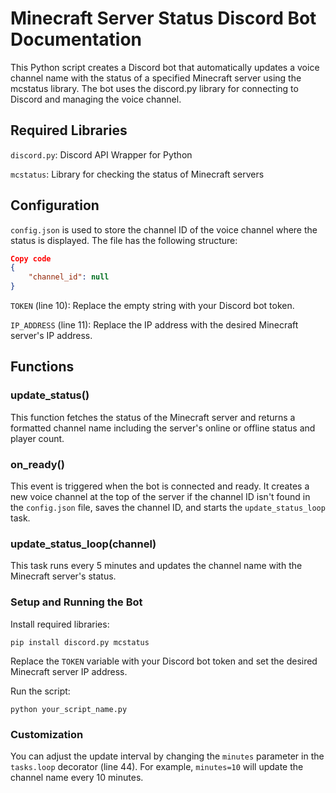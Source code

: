 # Minecraft Server Status Discord Bot Documentation
This Python script creates a Discord bot that automatically updates a voice channel name with the status of a specified Minecraft server using the mcstatus library. The bot uses the discord.py library for connecting to Discord and managing the voice channel.

## Required Libraries
`discord.py`: Discord API Wrapper for Python

`mcstatus`: Library for checking the status of Minecraft servers

## Configuration
`config.json` is used to store the channel ID of the voice channel where the status is displayed. The file has the following structure:

```json
Copy code
{
    "channel_id": null
}
```

`TOKEN` (line 10): Replace the empty string with your Discord bot token.

`IP_ADDRESS` (line 11): Replace the IP address with the desired Minecraft server's IP address.

## Functions
### update_status()
This function fetches the status of the Minecraft server and returns a formatted channel name including the server's online or offline status and player count.

### on_ready()
This event is triggered when the bot is connected and ready. It creates a new voice channel at the top of the server if the channel ID isn't found in the `config.json` file, saves the channel ID, and starts the `update_status_loop` task.

### update_status_loop(channel)
This task runs every 5 minutes and updates the channel name with the Minecraft server's status.

### Setup and Running the Bot
Install required libraries:

```
pip install discord.py mcstatus
```
Replace the `TOKEN` variable with your Discord bot token and set the desired Minecraft server IP address.

Run the script:

```
python your_script_name.py
```
### Customization
You can adjust the update interval by changing the `minutes` parameter in the `tasks.loop` decorator (line 44). For example, `minutes=10` will update the channel name every 10 minutes.